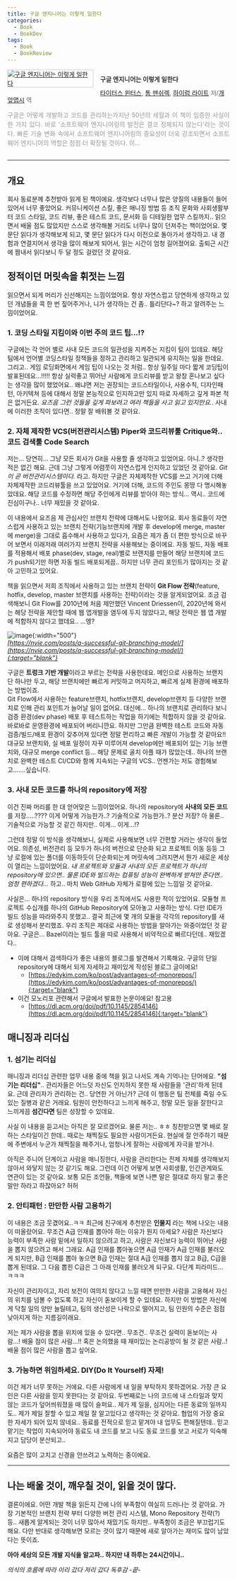 ```yaml
---
title: 구글 엔지니어는 이렇게 일한다
categories:
  - Book
  - BookDev
tags:
  - Book
  - BookReview
---
```


<div style="clear:left;text-align:left;overflow:hidden;"><div style="float:left;margin:0 15px 5px 0;"><a href="https://www.yes24.com/Product/Goods/109182479" style="display:inline-block;overflow:hidden;border:solid 1px #ccc;" target="_blank"><img style="margin:-1px;vertical-align:top;" src="//image.yes24.com/goods/109182479/M" border="0" alt="구글 엔지니어는 이렇게 일한다 "></a></div><div><p style="line-height:1.2em;color:#333;font-size:14px;font-weight:bold;">구글 엔지니어는 이렇게 일한다 </p><p style="margin-top:5px;line-height:1.2em;color:#666;"><a href="https://www.yes24.com/Product/Search?domain=ALL&query=타이터스 윈터스&authorNo=390367&author=타이터스 윈터스" target="_blank">타이터스 윈터스</a>, <a href="https://www.yes24.com/Product/Search?domain=ALL&query=톰 맨쉬렉&authorNo=390368&author=톰 맨쉬렉" target="_blank">톰 맨쉬렉</a>, <a href="https://www.yes24.com/Product/Search?domain=ALL&query=하이럼 라이트&authorNo=390370&author=하이럼 라이트" target="_blank">하이럼 라이트</a> 저/<a href="https://www.yes24.com/Product/Search?domain=ALL&query=개앞맵시&authorNo=237808&author=개앞맵시" target="_blank">개앞맵시</a> 역</p><p style="margin-top:14px;line-height:1.5em;text-align:justify;color:#999;">구글은 어떻게 개발하고 코드를 관리하는가지난 50년의 세월과 이 책이 입증한 사실이 한 가지 있다. 바로 &#39;소프트웨어 엔지니어링의 발전은 결코 정체되지 않는다&#39;라는 것이다. 빠른 기술 변화 속에서 소프트웨어 엔지니어링의 중요성이 더욱 강조되면서 소프트웨어 엔지니어의 역할은 점점 더 확장될 것이다. 이...</p></div></div>

---

## 개요

회사 동료분께 추천받아 읽게 된 책이에요. 생각보다 너무나 많은 양질의 내용들이 들어있어서 너무 좋았어요. 커뮤니케이션 스킬, 좋은 매니징 방법 등 조직 문화와 사회생활부터 코드 스타일, 코드 리뷰, 좋은 테스트 코드, 문서화 등 디테일한 업무 스킬까지.. 읽으면서 배울 점도 많았지만 스스로 생각해볼 거리도 너무나 많이 던져주는 책이었어요. 몇 문단 읽다가 생각해보게 되고, 몇 문단 읽다가 다시 이전으로 돌아가서 생각하고. 내 경험과 연결지어서 생각을 많이 해보게 되어서, 읽는 시간이 엄청 길어졌어요. 출퇴근 시간에 짬내서 읽다보니 두 달 정도 걸렸던 것 같아요.

## 정적이던 머릿속을 휘젓는 느낌

읽으면서 되게 머리가 신선해지는 느낌이었어요. 항상 자연스럽고 당연하게 생각하고 있던 개념들을 콕 한 번 짚어주거나, 니가 생각하는 건 좀.. 틀리단다~? 하고 알려주는 느낌이었어요.

### 1. 코딩 스타일 지킴이와 이번 주의 코드 팁...!?

구글에는 각 언어 별로 사내 모든 코드의 일관성을 지켜주는 지킴이 팀이 있데요. 해당 팀에서 언어별 코딩스타일 정책들을 정하고 관리하고 일관되게 유지하는 일을 한데요. 그리고.. 게임 로딩화면에서 게임 팁이 나오는 것 처럼.. 항상 일주일 마다 짧게 코딩팁이 발표된데요...!!!!! 항상 실력좋고 뛰어난 사람에게 코드리뷰를 받고 왕창 혼나보고 싶다는 생각을 많이 했었어요.. 왜냐면 저는 권장되는 코드스타일이나, 사용수칙, 디자인패턴, 아키텍쳐 등에 대해서 정말 본능적으로 인지하고만 있지 따로 자세하고 깊게 파본 적은 없거든요. *요즈음 그런 것들을 깊게 파보려고 여러 책들을 사고 읽고 있지만요.*. 사내에 이러한 조직이 있다면.. 정말 잘 배워볼 것 같아요.

### 2. 자체 제작한 VCS(버전관리시스템) Piper와 코드리뷰툴 Critique와.. 코드 검색툴 Code Search

저는... 당연히... 그냥 모든 회사가 Git을 사용할 줄 생각하고 있었어요. 아니..? 생각한 적은 없긴 해요. 근데 그냥 그렇게 어렴풋이 자연스럽게 인지하고 있었던 것 같아요. *Git이 곧 버전관리시스템이다.* 라고. 하지만 구글은 자체제작한 VCS를 쓰고 거기에 더해 자체제작한 코드리뷰툴을 쓰고 있었어요. 거기에 더해, 코드의 주인도 몽땅 다 명시해놓았데요. 해당 코드를 수정하면 해당 주인에게 리뷰를 받아야 하는 방식... 역시.. 코드에 진심이구나.. 너무 재밌을 것 같아요.

이 내용에서 요즈음 제 관심사인 브랜치 전략에 대해서도 나왔어요. 회사 동료들이 자연스럽게 사용하고 있는 브랜치 전략(기능브랜치에 개발 후 develop에 merge, master에 merge)을 그대로 흡수해서 사용하고 있다가, 요즘은 제가 좀 더 편한 방식으로 바꾸어 보면서 이래저래 여러가지 브랜치 전략을 사용해보는 중이에요. 자동 빌드, 자동 배포를 적용해서 배포 phase(dev, stage, real)별로 브랜치를 만들어 해당 브랜치에 코드가 push되기만 하면 자동 빌드 배포되게끔.. 하지만 너무 관리 포인트가 많아지는 것 같아 고민하고 있어요.

책을 읽으면서 저희 조직에서 사용하고 있는 브랜치 전략이 **Git Flow 전략**(feature, hotfix, develop, master 브랜치를 사용하는 전략)이라는 것을 알게되었어요. 조금 검색해보니 Git Flow를 2010년에 처음 제안했던 Vincent Driessen이, 2020년에 와서는 해당 전략을 제안할 때에 웹 앱개발을 염두에 두지 않았다고, 해당 전략은 웹 앱 개발에 적합하지 않다고 했데요.. ...엥?

![image](/assets/img/2024-07-04-Software-Engineering-at-Google/Pasted-image-20240704221113.png){:width="500"}  
_[https://nvie.com/posts/a-successful-git-branching-model/](https://nvie.com/posts/a-successful-git-branching-model/){:target="blank"}_

구글은 **트렁크 기반 개발**이라고 부르는 전략을 사용한데요. 메인으로 사용하는 브랜치 단 하나만 두고, 해당 브랜치에만 빠르게 커밋하고 머지하고, 빠르게 실제 환경에 배포하는 방법이죠.  
Git Flow에서 사용하는 feature브랜치, hotfix브랜치, develop브랜치 등 다양한 브랜치로 인해 관리 포인트가 늘어날 일이 없어요. 대신에... 하나의 브랜치로 관리하다 보니 검증 환경(dev phase) 배포 후 테스트하는 작업을 하기에는 적합하지 않을 것 같아요. 바로바로 운영환경에 배포되어 버리니깐요. 하지만 그만큼 완벽한 테스트 코드와 자동 검증/빌드/배포 환경이 갖추어져 있다면 정말 편리하고 빠른 개발이 가능할 것 같아요!!  
대규모 브랜치와, 실 배포 일정이 자꾸 미루어져 develop에만 배포되어 있는 기능 브랜치와, 대규모 merge conflict 등... 해당 문제로 골치 아플 때가 많았는데.. 하나의 브랜치로 완벽한 테스트 CI/CD와 함께 지속되는 구글의 VCS.. 언젠가는 저도 경험해보고.......싶습니다.

### 3. 사내 모든 코드를 하나의 repository에 저장

이건 진짜 머리를 한 대 얻어맞은 느낌이었어요. 하나의 repository에 **사내의 모든 코드**를 저장.....???? 이게 어떻게 가능한가..? 기술적으로 가능한가..? 분산 저장? 아 물론.. 기술적으로 가능할 것 같긴 하지만.. 이게... 이게...!?

그런데 정말 이 방식을 생각해보니, 실제로 사용해보면 너무 간편할 거라는 생각이 들었어요. 의존성, 버전관리 등 모두가 하나의 버전으로 단순화 되고 프로젝트 이동 등등 그냥 로컬에 있는 폴더를 이동하듯이 단순화되는게 머릿속에 그려지면서 뭔가 새로운 세상이 열리는 느낌이었어요. *내 프로젝트와 모듈과 사내의 모든 프로젝트가 하나의 repository에 있으면.. 물론 IDE와 빌드하는 컴퓨팅 성능이 완벽하게 받쳐만 준다면.. 엄청 편하겠다...* 하고.. 마치 Web GitHub 자체가 로컬에 있는 느낌일 것 같아요.

사실은... 하나의 repository 방식을 우리 조직에서도 사용한 적이 있었어요. 모듈형 프로젝트 수십개를 하나의 GitHub Repository에 모아놓고 사용하는 방식. 다만 IDE가 빌드 성능을 따라와주지 못했고.. 결국 최근에 몇 개의 모듈을 각각의 repository를 새로 생성해서 분리했죠. 우리 조직은 제대로 사용하는 방법을 알아가는 와중이었던 것 같아요. 구글은... Bazel이라는 빌드 툴을 따로 사용해서 비약적으로 빠르다던데.. 재밌겠다..

- 이에 대해서 검색하다가 좋은 내용의 블로그를 발견해서 기록해요. 구글의 단일 repository에 대해서 되게 자세하고 재미있게 작성된 블로그 글이에요!
	- [https://edykim.com/ko/post/advantages-of-monorepos/](https://edykim.com/ko/post/advantages-of-monorepos/){:target="blank"}
- 이건 모노리포 관련해서 구글에서 발표한 논문이에요! 참고용
	- [https://dl.acm.org/doi/pdf/10.1145/2854146](https://dl.acm.org/doi/pdf/10.1145/2854146){:target="blank"}

## 매니징과 리더십

### 1. 섬기는 리더십

매니징과 리더십 관련한 업무 내용 중에 책을 읽고 나서도 계속 기억나는 단어에요. **"섬기는 리더십"**.. 관리자들은 어느덧 자신도 인지하지 못한 채 사람들을 '관리'하게 된데요. 근데 관리자가 관리하는 건.. 당연한 거 아닌가? 근데 이 행동은 팀 전체를 죽일 수도 있는 질병과 같은 거래요. 팀원이 안전하다고 느끼게 해주고, 정말 모든 일을 잘한다고 느끼게끔 **섬긴다면** 팀은 성장할 수 있데요.

사실 이 내용을 듣고서는 아직은 잘 모르겠어요. 물론 저는.. ㅎㅎ 칭찬받으면 몇 배로 잘하는 스타일이긴 한데.. 때로는 채찍질도 필요한 사람이거든요. 현실에 잘 안주하기 때문에 주변에서 누군가 채찍질을 해주거나, 엄청나게 잘하는 사람에게 자극을 받거나.

아직은 주니어 단계이고 사람을 매니징한다, 사람을 관리한다는 전제 자체를 생각해보지 않아서 와닿지 않는 것 같기도 해요. 그런데 이건 어떻게 보면 사회생활, 인간관계와도 연관이 있는 것 같아요. 보통 모든 조언들, 책들에 보면 나쁜 말은 절대로 하지 말고 좋은 말만 하라고 하잖아요? 허허

### 2. 안티패턴 : 만만한 사람 고용하기

이 내용은 조금 웃겼어요..ㅋㅋ 최근에 친구에게 추천받은 **인물지** 라는 책에 나오는 내용이 떠올랐어요. 무조건 A급 인재를 뽑아야 하는 이유가 뭔지 아세요? 사람은 자신보다 능력이 부족한 사람 밑에서 일하지 않으려고 하고, 사람은 자신보다 능력이 뛰어난 사람을 뽑지 않으려고 해서 그래요. A급 인재를 뽑아놓으면 A급 인재가 A급 인재를 불러오게 되지만, B급 인재를 뽑아 놓으면 B급 인재는 절대 A급 인재를 뽑지 않고 B급, C급을 뽑게 된데요. 그 다음 뽑힌 C급은 그 아래 인재를 불러오게 되구요. 다단계 피라미드... ㅋㅋㅋ

자신이 관리자이고, 자리 보전이 여의치 않다고 느낄 때면 만만한 사람을 고용해서 자신의 위치를 넘볼 수 없도록 하고 자신이 돋보이게 할 수 있데요. 하지만 이 방법은 자신에게 닥칠 일의 양만 늘릴테고, 팀의 생산성은 나락으로 떨어지고, 팀 인원의 수준은 점점 낮아지게 하는 지름길이래요.

저는 제가 사람을 뽑을 위치에 있을 수 있다면.. 무조건.. 무조건 실력이 돋보이는 사람...! 배울 점이 많은 사람...!! 혹은 논의했을 때 재미있는 논리공방이 될 것 같은 사람..! 배울 점이 많은 사람을 뽑고 싶어요.

### 3. 가능하면 위임하세요. DIY(Do It Yourself) 자제!

이건 제가 너무 못하는 거에요. 다른 사람에게 내 일을 부탁하지 못하겠어요. 가장 큰 요인은 다른 사람을 믿지 못한다는 것 같아요. 두번째로는 나의 코드에 내 스타일과 맞지 않는 코드가 덮어씌워졌을 때 많이 슬퍼요.. 제가 제 일을, 심지어는 다른 동료의 일까지도.. 제가 제일 잘할 수 있고 제일 잘 알고있다고 생각하는 것 같아요. 협업의 가장 중요한 자세가 되어 있지 않네요.. 동료를 전적으로 믿고 맡겨야 내 업무도 편해질텐데.. 믿고 맡기는 작업이 지속되어야 동료도 내 코드를 보고 나도 동료 코드를 보고 서로가 익숙해지고 담당이 분산되고..

요즘은 많이 고치고 신경을 안쓰려고 노력하는 중이에요.

---
## 나는 배울 것이, 깨우칠 것이, 읽을 것이 많다.

결론이에요. 어떤 개발 책을 읽든지 간에 나의 부족함이 여실히 드러나는 것 같아요. 가장 기본적인 브랜치 전략 부터 다양한 버전 관리 시스템, Mono Repository 전략(?) 등.. 새롭게 알게되는 것이 너무 많아서 재밌기도 하지만.. 부족함이 조금은 부끄럽기도 해요. 다만 반대로 생각해보면 모르는 것이 많기 때문에 새로 알아가는 재미도 많이 남았다는 뜻이죠.

**아아 세상의 모든 개발 지식을 알고파.. 하지만 내 하루는 24시간이니..**

*의식의 흐름에 따라 이리 갔다 저리 갔다 독후감 -끝-*